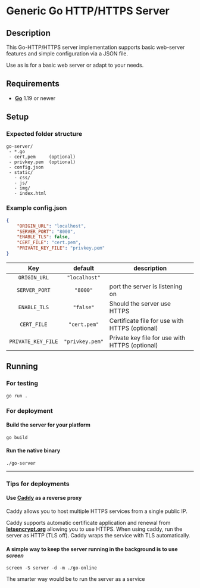 # Generic Go HTTP/HTTPS Server


## Description

This Go-HTTP/HTTPS server implementation supports basic web-server features and simple configuration via a JSON file.

Use as is for a basic web server or adapt to your needs.

## Requirements

- [**Go**](https://go.dev/) 1.19 or newer

## Setup

### Expected folder structure

```
go-server/
 - *.go
 - cert,pem     (optional)
 - privkey.pem  (optional)
 - config.json
 - static/
   - css/
   - js/
   - img/
   - index.html
```

### Example config.json
```json
{
    "ORIGIN_URL": "localhost",
    "SERVER_PORT": "8000",
    "ENABLE_TLS": false,
    "CERT_FILE": "cert.pem",
    "PRIVATE_KEY_FILE": "privkey.pem"
}
```

| Key | default | description |
| :--: | :--: | -- |
| `ORIGIN_URL` | `"localhost"` |  |
| `SERVER_PORT` | `"8000"` | port the server is listening on |
| `ENABLE_TLS` | `"false"` | Should the server use HTTPS |
| `CERT_FILE` | `"cert.pem"` | Certificate file for use with HTTPS (optional) | 
| `PRIVATE_KEY_FILE` | `"privkey.pem"` | Private key file for use with HTTPS (optional) | 

## Running

### For testing
```
go run . 
```

### For deployment

#### Build the server for your platform
``` 
go build
```

#### Run the native binary
```
./go-server
``` 

---

### Tips for deployments

#### Use [**Caddy**](https://caddyserver.com/docs/) as a reverse proxy
Caddy allows you to host multiple HTTPS services from a single public IP.

Caddy supports automatic certificate application and renewal from [**letsencrypt.org**](https://letsencrypt.org/) allowing you to use HTTPS. When using caddy, run the server as HTTP (TLS off). Caddy wraps the service with TLS automatically.

#### A simple way to keep the server running in the background is to use *screen*
```
screen -S server -d -m ./go-online
```

The smarter way would be to run the server as a service
